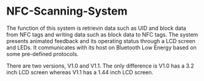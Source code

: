 # NFC-Scanning-System
The function of this system is retrievin data such as UID and block data from NFC tags and writing data such as block data to NFC tags. The system presents animated feedback and its operating status through a LCD screen and LEDs. It communicates with its host on Bluetooth Low Energy based on some pre-defined protocols.   

There are two versions, V1.0 and V1.1. The only difference is V1.0 has a 3.2 inch LCD screen whereas V1.1 has a 1.44 inch LCD screen.  
